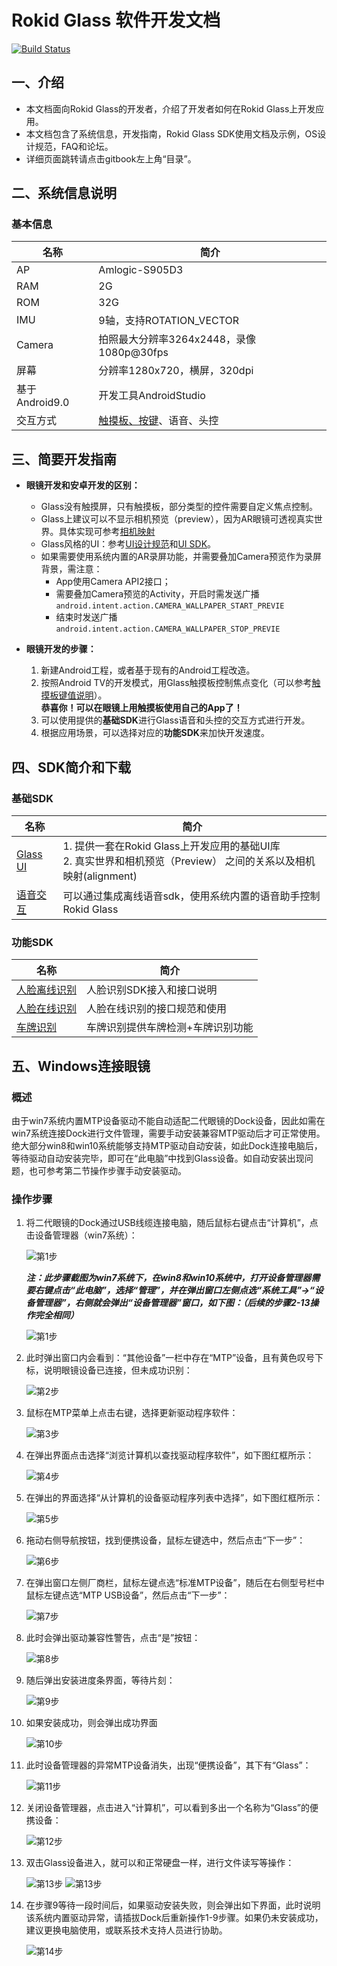 # Rokid Glass 软件开发文档

[![Build Status](https://travis-ci.org/RokidGlass/glass2-docs.svg?branch=master)](https://travis-ci.org/github/RokidGlass/glass2-docs)

## 一、介绍
-   本文档面向Rokid Glass的开发者，介绍了开发者如何在Rokid Glass上开发应用。   
-   本文档包含了系统信息，开发指南，Rokid Glass SDK使用文档及示例，OS设计规范，FAQ和论坛。
-   详细页面跳转请点击gitbook左上角“目录”。

## 二、系统信息说明
### 基本信息
|名称|简介|
|---|---|
| AP | Amlogic-S905D3|
| RAM |2G|
| ROM |32G|
| IMU |9轴，支持ROTATION_VECTOR|
| Camera |拍照最大分辨率3264x2448，录像1080p@30fps|
| 屏幕 | 分辨率1280x720，横屏，320dpi|
| 基于Android9.0 |开发工具AndroidStudio|
| 交互方式 |[触摸板、按键](1-system/index.md)、语音、头控|

## 三、简要开发指南
* **眼镜开发和安卓开发的区别：**
  * Glass没有触摸屏，只有触摸板，部分类型的控件需要自定义焦点控制。
  * Glass上建议可以不显示相机预览（preview），因为AR眼镜可透视真实世界。具体实现可参考[相机映射](2-sdk/5-ui-sdk/index.md#三、功能列表)
  * Glass风格的UI：参考[UI设计规范](5-design/index.md)和[UI SDK](2-sdk/5-ui-sdk/index.md)。
  * 如果需要使用系统内置的AR录屏功能，并需要叠加Camera预览作为录屏背景，需注意：
	* App使用Camera API2接口；
	* 需要叠加Camera预览的Activity，开启时需发送广播 ``android.intent.action.CAMERA_WALLPAPER_START_PREVIE``
	* 结束时发送广播 ``android.intent.action.CAMERA_WALLPAPER_STOP_PREVIE``

* **眼镜开发的步骤：**
  1. 新建Android工程，或者基于现有的Android工程改造。
  2. 按照Android TV的开发模式，用Glass触摸板控制焦点变化（可以参考[触摸板键值说明](1-system/index.md)）。<br>**恭喜你！可以在眼镜上用触摸板使用自己的App了！**
  3. 可以使用提供的**基础SDK**进行Glass语音和头控的交互方式进行开发。
  4. 根据应用场景，可以选择对应的**功能SDK**来加快开发速度。

## 四、SDK简介和下载
### 基础SDK
|名称|简介|
|---|---|
| [Glass UI](2-sdk/5-ui-sdk/index.md) | 1. 提供一套在Rokid Glass上开发应用的基础UI库<br>2. 真实世界和相机预览（Preview） 之间的关系以及相机映射(alignment)<br>|
| [语音交互](2-sdk/3-voice-sdk/InstructSdk/InstructSdk.md)| 可以通过集成离线语音sdk，使用系统内置的语音助手控制Rokid Glass|

### 功能SDK
|名称|简介|
|---|---|
| [人脸离线识别](2-sdk/1-face-sdk/index.md) | 人脸识别SDK接入和接口说明|
| [人脸在线识别](2-sdk/1-face-online-sdk/index.md)| 人脸在线识别的接口规范和使用|
| [车牌识别](2-sdk/2-lpr-sdk/index.md)|车牌识别提供车牌检测+车牌识别功能 |

## 五、Windows连接眼镜

### 概述

由于win7系统内置MTP设备驱动不能自动适配二代眼镜的Dock设备，因此如需在win7系统连接Dock进行文件管理，需要手动安装兼容MTP驱动后才可正常使用。
绝大部分win8和win10系统能够支持MTP驱动自动安装，如此Dock连接电脑后，等待驱动自动安装完毕，即可在“此电脑”中找到Glass设备。如自动安装出现问题，也可参考第二节操作步骤手动安装驱动。

### 操作步骤

1. 将二代眼镜的Dock通过USB线缆连接电脑，随后鼠标右键点击“计算机”，点击设备管理器（win7系统）：

    ![第1步](1-system/images/1.png "第1步")

    ***注：此步骤截图为win7系统下，在win8和win10系统中，打开设备管理器需要右键点击“此电脑”，选择“管理”，并在弹出窗口左侧点选“系统工具”->“设备管理器”，右侧就会弹出“设备管理器”窗口，如下图：（后续的步骤2-13操作完全相同）***
    
    ![第1步](1-system/images/2.png "第1步")

2. 此时弹出窗口内会看到：“其他设备”一栏中存在“MTP”设备，且有黄色叹号下标，说明眼镜设备已连接，但未成功识别：

    ![第2步](1-system/images/3.png "第2步")

3. 鼠标在MTP菜单上点击右键，选择更新驱动程序软件：

    ![第3步](1-system/images/4.png "第3步")

4. 在弹出界面点击选择“浏览计算机以查找驱动程序软件”，如下图红框所示：

    ![第4步](1-system/images/1.png "第4步")

5. 在弹出的界面选择“从计算机的设备驱动程序列表中选择”，如下图红框所示：

    ![第5步](1-system/images/6.png "第5步")

6. 拖动右侧导航按钮，找到便携设备，鼠标左键选中，然后点击“下一步”：

    ![第6步](1-system/images/7.png "第6步")
    
7. 在弹出窗口左侧厂商栏，鼠标左键点选“标准MTP设备”，随后在右侧型号栏中鼠标左键点选“MTP USB设备”，然后点击“下一步”：

    ![第7步](1-system/images/8.png "第7步")
    
8. 此时会弹出驱动兼容性警告，点击“是”按钮：

    ![第8步](1-system/images/9.png "第8步")

9. 随后弹出安装进度条界面，等待片刻：

    ![第9步](1-system/images/10.png "第9步")
    
10. 如果安装成功，则会弹出成功界面

    ![第10步](1-system/images/11.png "第10步")
    
11. 此时设备管理器的异常MTP设备消失，出现“便携设备”，其下有“Glass”：

    ![第11步](1-system/images/12.png "第11步")
    
12. 关闭设备管理器，点击进入“计算机”，可以看到多出一个名称为“Glass”的便携设备：

    ![第12步](1-system/images/13.png "第12步")
    
13. 双击Glass设备进入，就可以和正常硬盘一样，进行文件读写等操作：

    ![第13步](1-system/images/14.png "第13步")
    ![第13步](1-system/images/15.png "第13步")
    
14. 在步骤9等待一段时间后，如果驱动安装失败，则会弹出如下界面，此时说明该系统内置驱动异常，请插拔Dock后重新操作1-9步骤。如果仍未安装成功，建议更换电脑使用，或联系技术支持人员进行协助。

    ![第14步](1-system/images/16.png "第14步")


